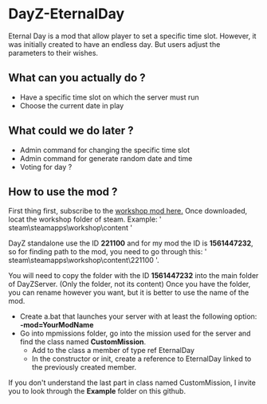 # DayZ-EternalDay

Eternal Day is a mod that allow player to set a specific time slot. However, it was initially created to have an endless day. But users adjust the parameters to their wishes.

## What can you actually  do ?

* Have a specific time slot on which the server must run
* Choose the current date in play

## What could we do later ?

* Admin command for changing the specific time slot
* Admin command for generate random date and time
* Voting for day ?

## How to use the mod ?

First thing first, subscribe to the [workshop mod here.](https://steamcommunity.com/sharedfiles/filedetails/?id=1561447232)
Once downloaded, locat the workshop folder of steam. Example: ' steam\steamapps\workshop\content '

DayZ standalone use the ID **221100** and for my mod the ID is **1561447232**, so for finding path to the mod, you need to go through this: ' steam\steamapps\workshop\content\221100 '.

You will need to copy the folder with the ID **1561447232** into the main folder of DayZServer. (Only the folder, not its content)
Once you have the folder, you can rename however you want, but it is better to use the name of the mod.

* Create a.bat that launches your server with at least the following option: **-mod=YourModName**
* Go into mpmissions folder, go into the mission used for the server and find the class named **CustomMission**.
  * Add to the class a member of type ref EternalDay
  * In the constructor or init, create a reference to EternalDay linked to the previously created member.
  
If you don't understand the last part in class named CustomMission, I invite you to look through the **Example** folder on this github.
